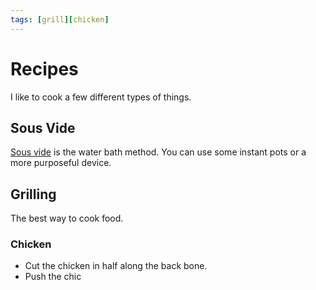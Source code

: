 ```yaml
---
tags: [grill][chicken]
--- 
```


# Recipes

I like to cook a few different types of things. 


## Sous Vide

[Sous vide](https://ranon.github.io/neuron/sous_vide.html) is the water bath method. You can use some instant pots or a more purposeful device.

## Grilling 


The best way to cook food. 

### Chicken 

- Cut the chicken in half along the back bone. 
- Push the chic